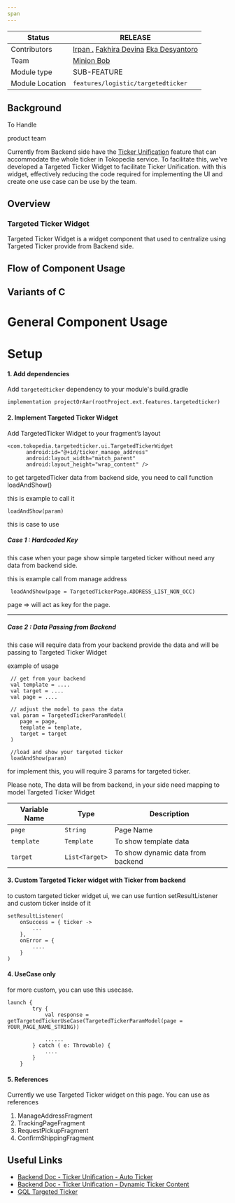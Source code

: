 ```yaml
---
span
---
```

<!--left header table-->

| Status          | <!--start status:GREEN-->RELEASE<!--end status-->                                                                                                                                                                                                                                                          |
|-----------------|------------------------------------------------------------------------------------------------------------------------------------------------------------------------------------------------------------------------------------------------------------------------------------------------------------|
| Contributors    | [Irpan .](https://tokopedia.atlassian.net/wiki/people/6253578a3bf0f0007015669c?ref=confluence) [Fakhira Devina](https://tokopedia.atlassian.net/wiki/people/61077e53b704b40068e80a8e?ref=confluence) [Eka Desyantoro](https://tokopedia.atlassian.net/wiki/people/6283196bd9ddcc006e9c7a85?ref=confluence) |
| Team            | [Minion Bob](https://tokopedia.atlassian.net/people/team/2373d8a6-1afc-4f2a-aa7a-63855c273051)                                                                                                                                                                                                             |
| Module type     | <!--start status:Grey-->SUB-FEATURE<!--end status-->                                                                                                                                                                                                                                                       |
| Module Location | `features/logistic/targetedticker`                                                                                                                                                                                                                                                                         |

<!--toc-->

## Background

To Handle

product team

Currently from Backend side have
the [Ticker Unification](https://docs.google.com/presentation/d/1hWc2LN2zxWEOPUJb8vnfzgLmmQ-FJYt3eczuf69CNPU/edit#slide=id.p3)
feature that can accommodate the whole ticker in Tokopedia service.
To facilitate this, we've developed a Targeted Ticker Widget to facilitate Ticker Unification. with this widget, effectively
reducing the code required for implementing the UI and create one use case can be use by the team.

## **Overview**

### Targeted Ticker Widget

Targeted Ticker Widget is a widget component that used to centralize using Targeted Ticker provide from Backend side.

## Flow of Component Usage

## Variants of C

# General Component Usage

# Setup

#### 1. Add dependencies

Add `targetedticker` dependency to your module's build.gradle

```
implementation projectOrAar(rootProject.ext.features.targetedticker)
```

#### 2. Implement Targeted Ticker Widget

Add TargetedTicker Widget to your fragment’s layout

``` 
<com.tokopedia.targetedticker.ui.TargetedTickerWidget
      android:id="@+id/ticker_manage_address"
      android:layout_width="match_parent"
      android:layout_height="wrap_content" />
```

to get targetedTicker data from backend side, you need to call function loadAndShow()

this is example to call it

```
loadAndShow(param)
```

this is case to use

##### Case 1 : Hardcoded Key

this case when your page show simple targeted ticker without need any data from backend side.

this is example call from manage address

```
 loadAndShow(page = TargetedTickerPage.ADDRESS_LIST_NON_OCC)
```

page => will act as key for the page.

---

##### Case 2 : Data Passing from Backend

this case will require data from your backend provide the data and will be passing to Targeted Ticker Widget

example of usage

```
 // get from your backend
 val template = ....
 val target = ....
 val page = ....

 // adjust the model to pass the data
 val param = TargetedTickerParamModel(
    page = page,
    template = template,
    target = target
 )
 
 //load and show your targeted ticker
 loadAndShow(param)
```

for implement this, you will require 3 params for targeted ticker.

Please note, The data will be from backend, in your side need mapping to model Targeted Ticker Widget

| **Variable Name** | **Type**       | **Description**                   |
|-------------------|----------------|-----------------------------------|
| `page`            | `String`       | Page Name                         |
| `template`        | `Template`     | To show template data             |
| `target`          | `List<Target>` | To show dynamic data from backend |

#### 3. Custom Targeted Ticker widget with Ticker from backend

to custom targeted ticker widget ui, we can use funtion setResultListener and custom ticker inside of it

```
setResultListener(
    onSuccess = { ticker ->
        ...
    },
    onError = {
        ....
    }
)
```

#### 4. UseCase only

for more custom, you can use this usecase.

```
launch {
        try {
            val response = getTargetedTickerUseCase(TargetedTickerParamModel(page = YOUR_PAGE_NAME_STRING))
           
            ......
        } catch ( e: Throwable) {
            ....
        }
    }
```

#### 5. References

Currently we use Targeted Ticker widget on this page. You can use as references

1. ManageAddressFragment
2. TrackingPageFragment
3. RequestPickupFragment
4. ConfirmShippingFragment

## Useful Links

- [Backend Doc - Ticker Unification - Auto Ticker](https://tokopedia.atlassian.net/wiki/spaces/EI/pages/2436301320/Ticker+Unification+-+AutoTicker)
- [Backend Doc - Ticker Unification - Dynamic Ticker Content](https://tokopedia.atlassian.net/wiki/spaces/EI/pages/2443968897/Ticker+Unification+-+Dynamic+Ticker+Content)
- [GQL Targeted Ticker](https://tokopedia.atlassian.net/wiki/spaces/EI/pages/1919520722/GQL+-+Get+Targeted+Ticker)